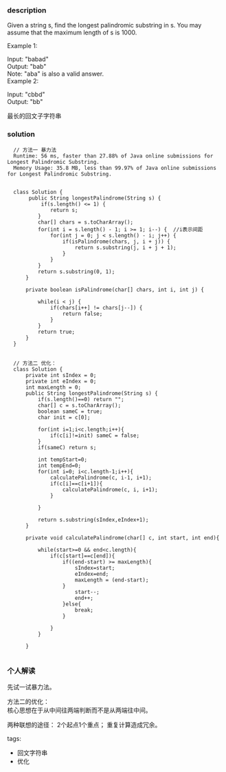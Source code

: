 ### description    
  Given a string s, find the longest palindromic substring in s. You may assume that the maximum length of s is 1000.  
    
  Example 1:  
    
  Input: "babad"  
  Output: "bab"  
  Note: "aba" is also a valid answer.  
  Example 2:  
    
  Input: "cbbd"  
  Output: "bb"  
    
  最长的回文子字符串  
### solution    
```    
  // 方法一 暴力法  
  Runtime: 56 ms, faster than 27.88% of Java online submissions for Longest Palindromic Substring.  
  Memory Usage: 35.8 MB, less than 99.97% of Java online submissions for Longest Palindromic Substring.  
    
    
  class Solution {  
       public String longestPalindrome(String s) {  
           if(s.length() <= 1) {  
              return s;  
          }  
          char[] chars = s.toCharArray();  
          for(int i = s.length() - 1; i >= 1; i--) {  //i表示间距  
              for(int j = 0; j < s.length() - i; j++) {  
                  if(isPalindrome(chars, j, i + j)) {  
                      return s.substring(j, i + j + 1);  
                  }  
              }  
          }  
          return s.substring(0, 1);  
      }  
    
      private boolean isPalindrome(char[] chars, int i, int j) {  
            
          while(i < j) {  
              if(chars[i++] != chars[j--]) {  
                  return false;  
              }  
          }  
          return true;  
      }  
  }  
    
    
  // 方法二 优化：  
  class Solution {  
      private int sIndex = 0;  
      private int eIndex = 0;  
      int maxLength = 0;  
      public String longestPalindrome(String s) {  
          if(s.length()==0) return "";  
          char[] c = s.toCharArray();  
          boolean sameC = true;  
          char init = c[0];  
            
          for(int i=1;i<c.length;i++){  
              if(c[i]!=init) sameC = false;  
          }  
          if(sameC) return s;  
            
          int tempStart=0;  
          int tempEnd=0;  
          for(int i=0; i<c.length-1;i++){  
              calculatePalindrome(c, i-1, i+1);  
              if(c[i]==c[i+1]){  
                  calculatePalindrome(c, i, i+1);  
              }  
    
          }  
            
          return s.substring(sIndex,eIndex+1);  
      }  
        
      private void calculatePalindrome(char[] c, int start, int end){  
            
          while(start>=0 && end<c.length){  
              if(c[start]==c[end]){  
                  if((end-start) >= maxLength){  
                      sIndex=start;  
                      eIndex=end;  
                      maxLength = (end-start);  
                  }  
                      start--;  
                      end++;  
                  }else{  
                      break;  
                  }  
                    
              }  
          }  
            
      }  
        
```    
    
### 个人解读    
  先试一试暴力法。  
    
  方法二的优化：  
  核心思想在于从中间往两端判断而不是从两端往中间。  
    
  两种联想的途径： 2个起点1个重点； 重复计算造成冗余。  
    
tags:    
  -  回文字符串  
  -  优化  
